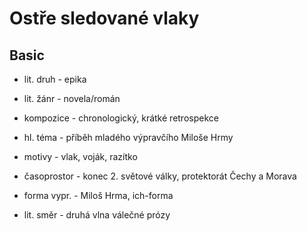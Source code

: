 # Ostře sledované vlaky

## Basic

- lit. druh - epika
- lit. žánr - novela/román
- kompozice - chronologický, krátké retrospekce
- hl. téma - příběh mladého výpravčího Miloše Hrmy
- motivy - vlak, voják, razítko
- časoprostor - konec 2. světové války, protektorát Čechy a Morava
- forma vypr. - Miloš Hrma, ich-forma

- lit. směr - druhá vlna válečné prózy